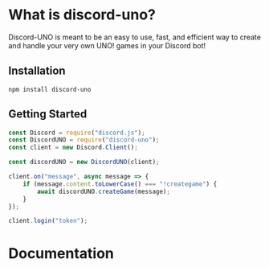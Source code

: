 # What is discord-uno?
Discord-UNO is meant to be an easy to use, fast, and efficient way to create and handle your very own UNO! games in your Discord bot!
## Installation
```
npm install discord-uno
```
## Getting Started
```js
const Discord = require("discord.js");
const DiscordUNO = require("discord-uno");
const client = new Discord.Client();

const discordUNO = new DiscordUNO(client);

client.on("message", async message => {
    if (message.content.toLowerCase() === "!creategame") {
        await discordUNO.createGame(message);
    }
});

client.login("token");
```

# Documentation
